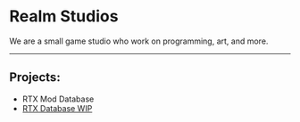 # Realm Studios
We are a small game studio who work on programming, art, and more.

------------------------

## Projects:

 * RTX Mod Database
  * [RTX Database WIP](https://github.com/Realm-Studios/RTX-Mod-Database)
 
